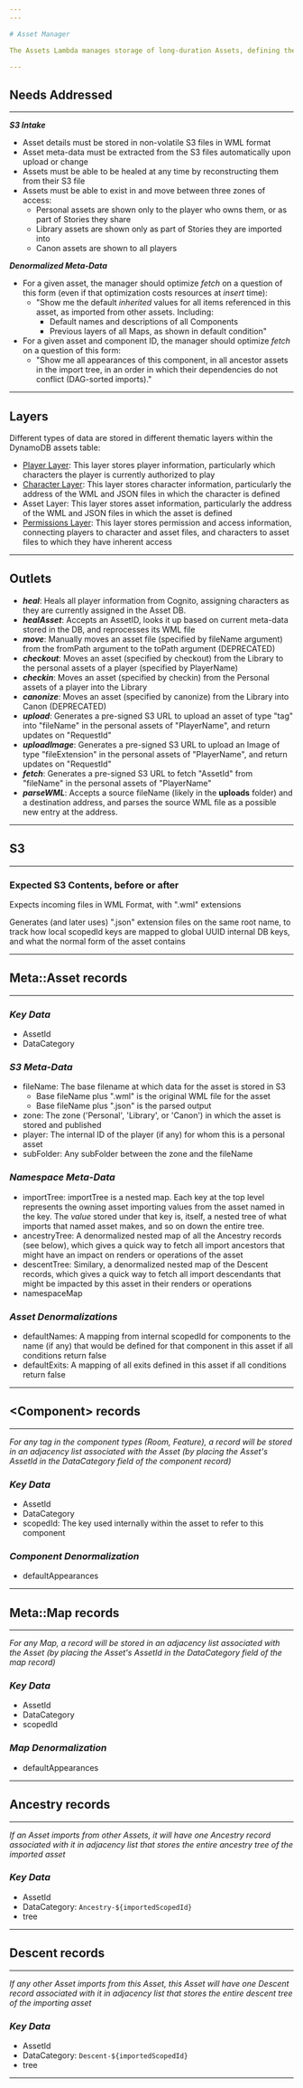 ```yaml
---
---

# Asset Manager

The Assets Lambda manages storage of long-duration Assets, defining the structure of the game world.

---
```


## Needs Addressed

---

***S3 Intake***
- Asset details must be stored in non-volatile S3 files in WML format
- Asset meta-data must be extracted from the S3 files automatically upon upload or change
- Assets must be able to be healed at any time by reconstructing them from their S3 file
- Assets must be able to exist in and move between three zones of access:
    - Personal assets are shown only to the player who owns them, or as part of Stories they share
    - Library assets are shown only as part of Stories they are imported into
    - Canon assets are shown to all players

***Denormalized Meta-Data***
- For a given asset, the manager should optimize *fetch* on a question of this form (even if that
optimization costs resources at *insert* time):
    - "Show me the default *inherited* values for all items referenced in this asset, as imported
    from other assets.  Including:
        - Default names and descriptions of all Components
        - Previous layers of all Maps, as shown in default condition"
- For a given asset and component ID, the manager should optimize *fetch* on a question of
this form:
    - "Show me all appearances of this component, in all ancestor assets in the import tree,
    in an order in which their dependencies do not conflict (DAG-sorted imports)."

---

## Layers
Different types of data are stored in different thematic layers within the DynamoDB assets table:

- [Player Layer](./README.player.md): This layer stores player information, particularly which characters
the player is currently authorized to play
- [Character Layer](./README.character.md): This layer stores character information, particularly the address
of the WML and JSON files in which the character is defined
- Asset Layer: This layer stores asset information, particularly the address of the WML and JSON files in which
the asset is defined
- [Permissions Layer](./README.permissions.md): This layer stores permission and access information, connecting
players to character and asset files, and characters to asset files to which they have inherent access

---

## Outlets

- ***heal***: Heals all player information from Cognito, assigning characters as they are currently
assigned in the Asset DB.
- ***healAsset***: Accepts an AssetID, looks it up based on current meta-data stored in the DB,
and reprocesses its WML file
- ***move***: Manually moves an asset file (specified by fileName argument) from the fromPath argument
to the toPath argument (DEPRECATED)
- ***checkout***: Moves an asset (specified by checkout) from the Library to the personal assets
of a player (specified by PlayerName)
- ***checkin***: Moves an asset (specified by checkin) from the Personal assets of a player into
the Library
- ***canonize***: Moves an asset (specified by canonize) from the Library into Canon (DEPRECATED)
- ***upload***: Generates a pre-signed S3 URL to upload an asset of type "tag" into "fileName" in
the personal assets of "PlayerName", and return updates on "RequestId"
- ***uploadImage***: Generates a pre-signed S3 URL to upload an Image of type "fileExtension" in
the personal assets of "PlayerName", and return updates on "RequestId"
- ***fetch***: Generates a pre-signed S3 URL to fetch "AssetId" from "fileName" in the personal
assets of "PlayerName"
- ***parseWML***: Accepts a source fileName (likely in the **uploads** folder) and a destination
address, and parses the source WML file as a possible new entry at the address.

---

## S3

---

### Expected S3 Contents, before or after

Expects incoming files in WML Format, with ".wml" extensions

Generates (and later uses) ".json" extension files on the same root name, to track how
local scopedId keys are mapped to global UUID internal DB keys, and what the normal form of the
asset contains

---

## Meta::Asset records

---

### *Key Data*

- AssetId
- DataCategory

### *S3 Meta-Data*

- fileName: The base filename at which data for the asset is stored in S3
    - Base fileName plus ".wml" is the original WML file for the asset
    - Base fileName plus ".json" is the parsed output
- zone:  The zone ('Personal', 'Library', or 'Canon') in which the asset is stored and published
- player: The internal ID of the player (if any) for whom this is a personal asset
- subFolder:  Any subFolder between the zone and the fileName

### *Namespace Meta-Data*

- importTree:  importTree is a nested map.  Each key at the top level represents the owning asset importing values from the asset named in the key.  The *value* stored under that key is, itself, a nested tree of what imports that named asset makes, and so on down the entire tree.
- ancestryTree:  A denormalized nested map of all the Ancestry records (see below), which gives a quick way to fetch all
import ancestors that might have an impact on renders or operations of the asset
- descentTree:  Similary, a denormalized nested map of the Descent records, which gives a quick way to fetch all import
descendants that might be impacted by this asset in their renders or operations
- namespaceMap

### *Asset Denormalizations*

- defaultNames: A mapping from internal scopedId for components to the name (if any) that would be defined for that component in this asset if all conditions return false
- defaultExits: A mapping of all exits defined in this asset if all conditions return false

---

## <Component\> records

---

*For any tag in the component types (Room, Feature), a record will be stored in an adjacency list associated with*
*the Asset (by placing the Asset's AssetId in the DataCategory field of the component record)*

### *Key Data*

- AssetId
- DataCategory
- scopedId:  The key used internally within the asset to refer to this component

### *Component Denormalization*

- defaultAppearances

---

## Meta::Map records

---

*For any Map, a record will be stored in an adjacency list associated with the Asset (by placing the Asset's*
*AssetId in the DataCategory field of the map record)*

### *Key Data*

- AssetId
- DataCategory
- scopedId

### *Map Denormalization*

- defaultAppearances

---

## Ancestry records

---

*If an Asset imports from other Assets, it will have one Ancestry record associated with it in adjacency list*
*that stores the entire ancestry tree of the imported asset*

### *Key Data*

- AssetId
- DataCategory: `Ancestry-${importedScopedId}`
- tree

---

## Descent records

---

*If any other Asset imports from this Asset, this Asset will have one Descent record associated with it in adjacency list*
*that stores the entire descent tree of the importing asset*

### *Key Data*

- AssetId
- DataCategory: `Descent-${importedScopedId}`
- tree

---
